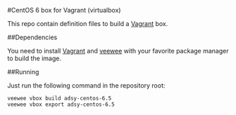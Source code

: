 #CentOS 6 box for Vagrant (virtualbox)

This repo contain definition files to build a
[Vagrant](http://www.vagrantup.com) box.

##Dependencies

You need to install [Vagrant](http://www.vagrantup.com) and
[veewee](https://github.com/jedi4ever/veewee) with your favorite package
manager to build the image.

##Running

Just run the following command in the repository root:

    veewee vbox build adsy-centos-6.5
    veewee vbox export adsy-centos-6.5

